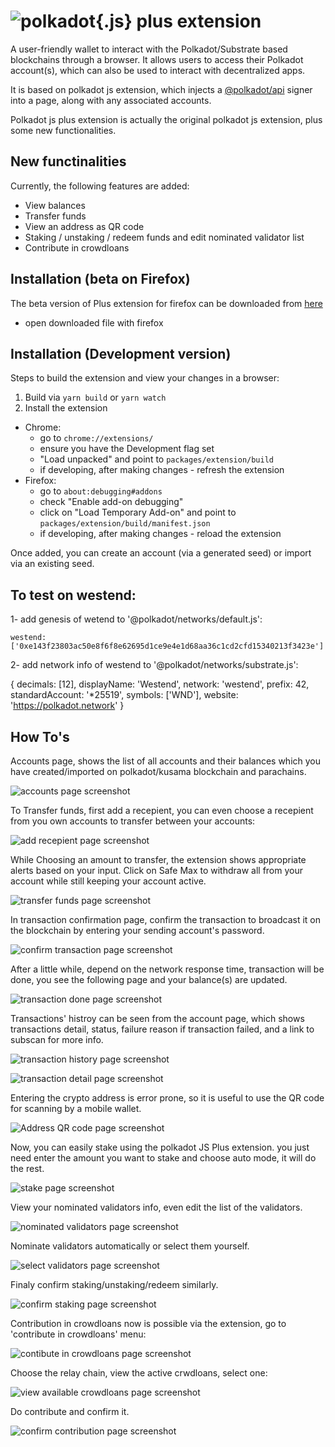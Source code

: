 
# ![polkadot{.js} plus extension](packages/extension-plus/docs/logo.jpg)

A user-friendly wallet to interact with the Polkadot/Substrate based blockchains through a browser. It allows users to access their Polkadot account(s), which can also be used to interact with decentralized apps.

It is based on polkadot js extension, which injects a [@polkadot/api](https://github.com/polkadot-js/api) signer into a page, along with any associated accounts.

Polkadot js plus extension is actually the original polkadot js extension, plus some new functionalities.

## New functinalities

Currently, the following features are added:
  - View balances
  - Transfer funds
  - View an address as QR code
  - Staking / unstaking / redeem funds and edit nominated validator list
  - Contribute in crowdloans

## Installation (beta on Firefox)

The beta version of Plus extension for firefox can be downloaded from [here](https://github.com/Nick-1979/polkadot-Js-Plus-extension/raw/master/packages/extension-plus/addon/plus-0.1.xpi)
 - open downloaded file with firefox

## Installation (Development version)

Steps to build the extension and view your changes in a browser:

1. Build via `yarn build` or `yarn watch`
2. Install the extension
  - Chrome:
    - go to `chrome://extensions/`
    - ensure you have the Development flag set
    - "Load unpacked" and point to `packages/extension/build`
    - if developing, after making changes - refresh the extension
  - Firefox:
    - go to `about:debugging#addons`
    - check "Enable add-on debugging"
    - click on "Load Temporary Add-on" and point to `packages/extension/build/manifest.json`
    - if developing, after making changes - reload the extension


Once added, you can create an account (via a generated seed) or import via an existing seed.

## To test on westend:

1- add genesis of wetend to '@polkadot/networks/default.js':

    westend:['0xe143f23803ac50e8f6f8e62695d1ce9e4e1d68aa36c1cd2cfd15340213f3423e'] 


2- add network info of westend to '@polkadot/networks/substrate.js':

 {
    decimals: [12],
    displayName: 'Westend', 
    network: 'westend',
    prefix: 42,
    standardAccount: '*25519',
    symbols: ['WND'],
    website: 'https://polkadot.network'
  }

## How To's

Accounts page, shows the list of all accounts and their balances which you have created/imported on polkadot/kusama blockchain and parachains.

![accounts page screenshot](packages/extension-plus/docs/screenshots/accountsPage00.PNG)

To Transfer funds, first add a recepient, you can even choose a recepient from you own accounts to transfer between your accounts:

![add recepient page screenshot](packages/extension-plus/docs/screenshots/addRecepiet00.PNG)

While Choosing an amount to transfer, the extension shows appropriate alerts based on your input. Click on Safe Max to withdraw all from your account while still keeping your account active.

![transfer funds page screenshot](packages/extension-plus/docs/screenshots/transferFunds00.PNG)

In transaction confirmation page, confirm the transaction to broadcast it on the blockchain by entering your sending account's password.

![confirm transaction page screenshot](packages/extension-plus/docs/screenshots/confirmTransaction00.PNG)

After a little while, depend on the network response time, transaction will be done, you see the following page and your balance(s) are updated.

<!-- ![transaction done page screenshot](packages/extension-plus/docs/screenshots/transactionDone0100.PNG) -->
![transaction done page screenshot](packages/extension-plus/docs/screenshots/transactionDone0200.PNG)

Transactions' histroy can be seen from the account page, which shows transactions detail, status, failure reason  if transaction failed, and a link to subscan for more info.

![transaction history page screenshot](packages/extension-plus/docs/screenshots/transactionHistory00.PNG)

![transaction detail page screenshot](packages/extension-plus/docs/screenshots/transactionHistory01.PNG)


Entering the crypto address is error prone, so it is useful to use the QR code for scanning by a mobile wallet.

![Address QR code page screenshot](packages/extension-plus/docs/screenshots/addressQrCode00.PNG)

Now, you can easily stake using the polkadot JS Plus extension. you just need enter the amount you want to stake and choose auto mode, it will do the rest.

![stake page screenshot](packages/extension-plus/docs/screenshots/stake00.PNG)

View your nominated validators info, even edit the list of the validators.

![nominated validators page screenshot](packages/extension-plus/docs/screenshots/nominatedValidators00.PNG)

Nominate validators automatically or select them yourself.

![select validators page screenshot](packages/extension-plus/docs/screenshots/selectValidators00.PNG)

Finaly confirm staking/unstaking/redeem similarly.

![confirm staking page screenshot](packages/extension-plus/docs/screenshots/confirmStaking00.PNG)

Contribution in crowdloans now is possible via the extension, go to 'contribute in crowdloans' menu:

![contibute in crowdloans page screenshot](packages/extension-plus/docs/screenshots/contributeInCrowdloans00.PNG)
 
Choose the relay chain, view the active crwdloans, select one:

![view available crowdloans page screenshot](packages/extension-plus/docs/screenshots/crowdloans00.PNG)
 
Do contribute and confirm it.

![confirm contribution page screenshot](packages/extension-plus/docs/screenshots/confirmContribute00.PNG)



